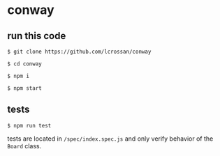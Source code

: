 # conway

## run this code

`$ git clone https://github.com/lcrossan/conway`

`$ cd conway`

`$ npm i`

`$ npm start`

## tests

`$ npm run test`

tests are located in `/spec/index.spec.js` and only verify behavior of the `Board` class.
